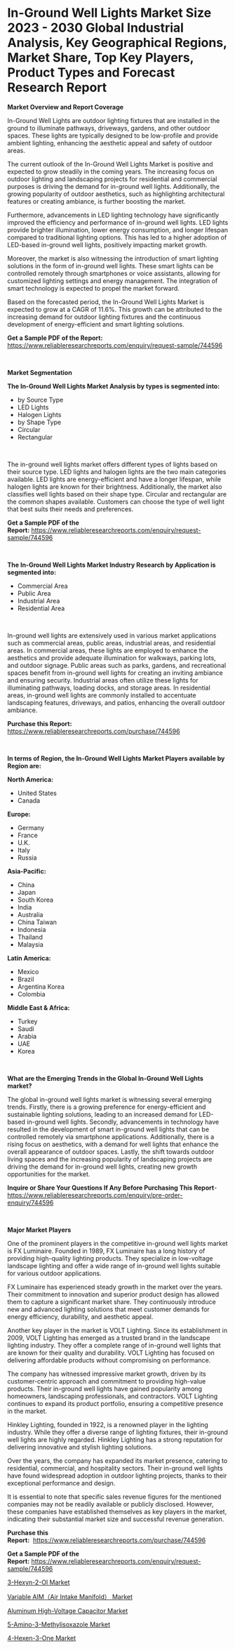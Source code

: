 <p><h1>In-Ground Well Lights Market Size 2023 - 2030 Global Industrial Analysis, Key Geographical Regions, Market Share, Top Key Players, Product Types and Forecast Research Report</h1></p><p><strong>Market Overview and Report Coverage</strong></p>
<p><p>In-Ground Well Lights are outdoor lighting fixtures that are installed in the ground to illuminate pathways, driveways, gardens, and other outdoor spaces. These lights are typically designed to be low-profile and provide ambient lighting, enhancing the aesthetic appeal and safety of outdoor areas. </p><p>The current outlook of the In-Ground Well Lights Market is positive and expected to grow steadily in the coming years. The increasing focus on outdoor lighting and landscaping projects for residential and commercial purposes is driving the demand for in-ground well lights. Additionally, the growing popularity of outdoor aesthetics, such as highlighting architectural features or creating ambiance, is further boosting the market.</p><p>Furthermore, advancements in LED lighting technology have significantly improved the efficiency and performance of in-ground well lights. LED lights provide brighter illumination, lower energy consumption, and longer lifespan compared to traditional lighting options. This has led to a higher adoption of LED-based in-ground well lights, positively impacting market growth.</p><p>Moreover, the market is also witnessing the introduction of smart lighting solutions in the form of in-ground well lights. These smart lights can be controlled remotely through smartphones or voice assistants, allowing for customized lighting settings and energy management. The integration of smart technology is expected to propel the market forward.</p><p>Based on the forecasted period, the In-Ground Well Lights Market is expected to grow at a CAGR of 11.6%. This growth can be attributed to the increasing demand for outdoor lighting fixtures and the continuous development of energy-efficient and smart lighting solutions.</p></p>
<p><strong>Get a Sample PDF of the Report:</strong> <a href="https://www.reliableresearchreports.com/enquiry/request-sample/744596">https://www.reliableresearchreports.com/enquiry/request-sample/744596</a></p>
<p>&nbsp;</p>
<p><strong>Market Segmentation</strong></p>
<p><strong>The In-Ground Well Lights Market Analysis by types is segmented into:</strong></p>
<p><ul><li>by Source Type</li><li>LED Lights</li><li>Halogen Lights</li><li>by Shape Type</li><li>Circular</li><li>Rectangular</li></ul></p>
<p>&nbsp;</p>
<p><p>The in-ground well lights market offers different types of lights based on their source type. LED lights and halogen lights are the two main categories available. LED lights are energy-efficient and have a longer lifespan, while halogen lights are known for their brightness. Additionally, the market also classifies well lights based on their shape type. Circular and rectangular are the common shapes available. Customers can choose the type of well light that best suits their needs and preferences.</p></p>
<p><strong>Get a Sample PDF of the Report:</strong>&nbsp;<a href="https://www.reliableresearchreports.com/enquiry/request-sample/744596">https://www.reliableresearchreports.com/enquiry/request-sample/744596</a></p>
<p>&nbsp;</p>
<p><strong>The In-Ground Well Lights Market Industry Research by Application is segmented into:</strong></p>
<p><ul><li>Commercial Area</li><li>Public Area</li><li>Industrial Area</li><li>Residential Area</li></ul></p>
<p>&nbsp;</p>
<p><p>In-ground well lights are extensively used in various market applications such as commercial areas, public areas, industrial areas, and residential areas. In commercial areas, these lights are employed to enhance the aesthetics and provide adequate illumination for walkways, parking lots, and outdoor signage. Public areas such as parks, gardens, and recreational spaces benefit from in-ground well lights for creating an inviting ambiance and ensuring security. Industrial areas often utilize these lights for illuminating pathways, loading docks, and storage areas. In residential areas, in-ground well lights are commonly installed to accentuate landscaping features, driveways, and patios, enhancing the overall outdoor ambiance.</p></p>
<p><strong>Purchase this Report:</strong>&nbsp; <a href="https://www.reliableresearchreports.com/purchase/744596">https://www.reliableresearchreports.com/purchase/744596</a></p>
<p>&nbsp;</p>
<p><strong>In terms of Region, the In-Ground Well Lights Market Players available by Region are:</strong></p>
<p>
    <p> <strong> North America: </strong>
        <ul>
            <li>United States</li>
            <li>Canada</li>
        </ul>
        </p> 
    <p> <strong> Europe: </strong>
        <ul>
            <li>Germany</li>
            <li>France</li>
            <li>U.K.</li>
            <li>Italy</li>
            <li>Russia</li>
        </ul>
        </p> 
    <p> <strong> Asia-Pacific: </strong>
        <ul>
            <li>China</li>
            <li>Japan</li>
            <li>South Korea</li>
            <li>India</li>
            <li>Australia</li>
            <li>China Taiwan</li>
            <li>Indonesia</li>
            <li>Thailand</li>
            <li>Malaysia</li>
        </ul>
        </p> 
    <p> <strong> Latin America: </strong>
        <ul>
            <li>Mexico</li>
            <li>Brazil</li>
            <li>Argentina Korea</li>
            <li>Colombia</li>
        </ul>
        </p> 
    <p> <strong> Middle East & Africa: </strong>
        <ul>
            <li>Turkey</li>
            <li>Saudi</li>
            <li>Arabia</li>
            <li>UAE</li>
            <li>Korea</li>
        </ul>
    </p>
    </p>
<p>&nbsp;</p>
<p><strong>What are the Emerging Trends in the Global In-Ground Well Lights market?</strong></p>
<p><p>The global in-ground well lights market is witnessing several emerging trends. Firstly, there is a growing preference for energy-efficient and sustainable lighting solutions, leading to an increased demand for LED-based in-ground well lights. Secondly, advancements in technology have resulted in the development of smart in-ground well lights that can be controlled remotely via smartphone applications. Additionally, there is a rising focus on aesthetics, with a demand for well lights that enhance the overall appearance of outdoor spaces. Lastly, the shift towards outdoor living spaces and the increasing popularity of landscaping projects are driving the demand for in-ground well lights, creating new growth opportunities for the market.</p></p>
<p><strong>Inquire or Share Your Questions If Any Before Purchasing This Report</strong>- <a href="https://www.reliableresearchreports.com/enquiry/pre-order-enquiry/744596">https://www.reliableresearchreports.com/enquiry/pre-order-enquiry/744596</a></p>
<p>&nbsp;</p>
<p><strong>Major Market Players</strong></p>
<p><p>One of the prominent players in the competitive in-ground well lights market is FX Luminaire. Founded in 1989, FX Luminaire has a long history of providing high-quality lighting products. They specialize in low-voltage landscape lighting and offer a wide range of in-ground well lights suitable for various outdoor applications.</p><p>FX Luminaire has experienced steady growth in the market over the years. Their commitment to innovation and superior product design has allowed them to capture a significant market share. They continuously introduce new and advanced lighting solutions that meet customer demands for energy efficiency, durability, and aesthetic appeal.</p><p>Another key player in the market is VOLT Lighting. Since its establishment in 2009, VOLT Lighting has emerged as a trusted brand in the landscape lighting industry. They offer a complete range of in-ground well lights that are known for their quality and durability. VOLT Lighting has focused on delivering affordable products without compromising on performance.</p><p>The company has witnessed impressive market growth, driven by its customer-centric approach and commitment to providing high-value products. Their in-ground well lights have gained popularity among homeowners, landscaping professionals, and contractors. VOLT Lighting continues to expand its product portfolio, ensuring a competitive presence in the market.</p><p>Hinkley Lighting, founded in 1922, is a renowned player in the lighting industry. While they offer a diverse range of lighting fixtures, their in-ground well lights are highly regarded. Hinkley Lighting has a strong reputation for delivering innovative and stylish lighting solutions.</p><p>Over the years, the company has expanded its market presence, catering to residential, commercial, and hospitality sectors. Their in-ground well lights have found widespread adoption in outdoor lighting projects, thanks to their exceptional performance and design.</p><p>It is essential to note that specific sales revenue figures for the mentioned companies may not be readily available or publicly disclosed. However, these companies have established themselves as key players in the market, indicating their substantial market size and successful revenue generation.</p></p>
<p><strong>Purchase this Report:</strong>&nbsp;&nbsp;<a href="https://www.reliableresearchreports.com/purchase/744596">https://www.reliableresearchreports.com/purchase/744596</a></p>
<p></p>
<p><strong>Get a Sample PDF of the Report:</strong>&nbsp;<a href="https://www.reliableresearchreports.com/enquiry/request-sample/744596">https://www.reliableresearchreports.com/enquiry/request-sample/744596</a></p>
<p><p><a href="https://medium.com/@freedayundt/3-hexyn-2-ol-market-trends-forecast-and-competitive-analysis-to-2030-2dcb9b7203d7">3-Hexyn-2-Ol Market</a></p><p><a href="https://github.com/gdfhhhj/Market-Research-Report-List-1/blob/main/variable-aimair-intake-manifold-market.md">Variable AIM（Air Intake Manifold） Market</a></p><p><a href="https://github.com/gulaimolin/Market-Research-Report-List-1/blob/main/aluminum-high-voltage-capacitor-market.md">Aluminum High-Voltage Capacitor Market</a></p><p><a href="https://medium.com/@nayelibosco/5-amino-3-methylisoxazole-market-outlook-industry-overview-and-forecast-2023-to-2030-033971b83c5e">5-Amino-3-Methylisoxazole Market</a></p><p><a href="https://medium.com/@josueherzog/4-hexen-3-one-market-share-evolution-and-market-growth-trends-2023-2030-8a01790d2465">4-Hexen-3-One Market</a></p></p>